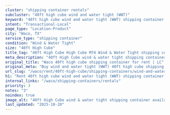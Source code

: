```yaml
---
cluster: "shipping container rentals"
subcluster: "40ft high cube wind and water tight (WWT)"
keyword: "40ft high cube wind and water tight (WWT) shipping container for rent Waco, TX"
intent: "Transactional-Local"
page_type: "Location-Product"
city: "Waco, TX"
service_type: "shipping container"
condition: "Wind & Water Tight"
size: "40ft High Cube"
title_tag: "40ft High Cube High Cube M74 Wind & Water Tight shipping container Sales in Waco | LC Container"
meta_description: "40ft High Cube wind & water tight shipping container sales in Waco. High cube containers with extra height. Fast delivery, competitive pricing. Serving shipping containers area. Quote ID: C61. Call (214) 524-4168 for your free quote today."
original_title: "Waco 40ft high cube shipping container for rent | LC"
original_meta: "Buy wind and water tight (WWT) 40ft high cube shipping container rent with local delivery in Waco, TX. LC Container — local Since 2003. Request a fast quote today."
url_slug: "/waco/rent/40ft-high-cube/shipping-containers/wind-and-water-tight-wwt"
h1: "Rent 40ft high cube wind and water tight (WWT) shipping container in Waco"
internal_links: "/waco/shipping-containers/rentals"
priority: 3
notes: "3"
noindex: true
image_alt: "40ft High Cube wind & water tight shipping container available for delivery in Waco"
last_updated: "2025-10-20"
---
```


<!-- TODO: Add unique city/inventory copy, images, and internal links here. -->
